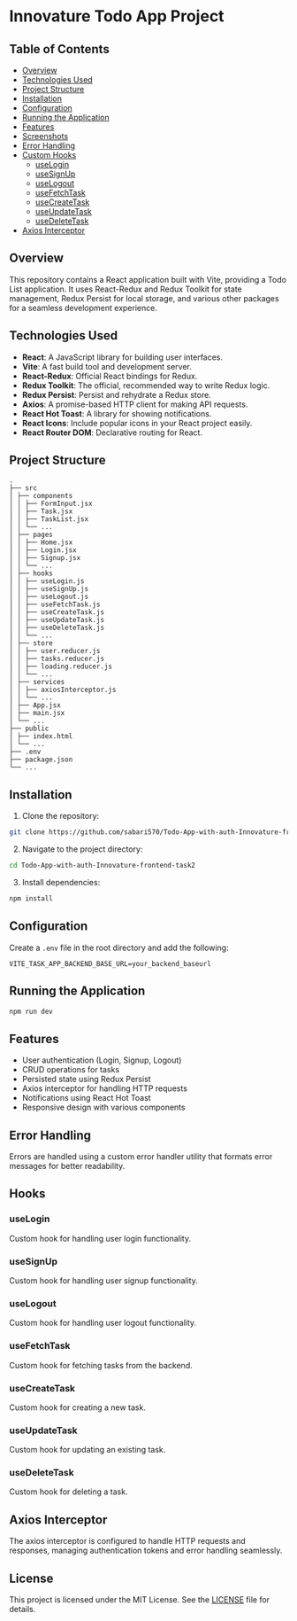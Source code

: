 # Innovature Todo App Project

## Table of Contents

- [Overview](#overview)
- [Technologies Used](#technologies-used)
- [Project Structure](#project-structure)
- [Installation](#installation)
- [Configuration](#configuration)
- [Running the Application](#running-the-application)
- [Features](#features)
- [Screenshots](#screenshots)
- [Error Handling](#error-handling)
- [Custom Hooks](#hooks)
  - [useLogin](#uselogin)
  - [useSignUp](#usesignup)
  - [useLogout](#uselogout)
  - [useFetchTask](#usefetchtask)
  - [useCreateTask](#usecreatetask)
  - [useUpdateTask](#useupdatetask)
  - [useDeleteTask](#usedeletetask)
- [Axios Interceptor](#axios-interceptor)

## Overview

This repository contains a React application built with Vite, providing a Todo List application. It uses React-Redux and Redux Toolkit for state management, Redux Persist for local storage, and various other packages for a seamless development experience.

## Technologies Used

- **React**: A JavaScript library for building user interfaces.
- **Vite**: A fast build tool and development server.
- **React-Redux**: Official React bindings for Redux.
- **Redux Toolkit**: The official, recommended way to write Redux logic.
- **Redux Persist**: Persist and rehydrate a Redux store.
- **Axios**: A promise-based HTTP client for making API requests.
- **React Hot Toast**: A library for showing notifications.
- **React Icons**: Include popular icons in your React project easily.
- **React Router DOM**: Declarative routing for React.

## Project Structure

```
.
├── src
│ ├── components
│ │ ├── FormInput.jsx
│ │ ├── Task.jsx
│ │ ├── TaskList.jsx
│ │ └── ...
│ ├── pages
│ │ ├── Home.jsx
│ │ ├── Login.jsx
│ │ ├── Signup.jsx
│ │ └── ...
│ ├── hooks
│ │ ├── useLogin.js
│ │ ├── useSignUp.js
│ │ ├── useLogout.js
│ │ ├── useFetchTask.js
│ │ ├── useCreateTask.js
│ │ ├── useUpdateTask.js
│ │ ├── useDeleteTask.js
│ │ └── ...
│ ├── store
│ │ ├── user.reducer.js
│ │ ├── tasks.reducer.js
│ │ ├── loading.reducer.js
│ │ └── ...
│ ├── services
│ │ ├── axiosInterceptor.js
│ │ └── ...
│ ├── App.jsx
│ ├── main.jsx
│ └── ...
├── public
│ ├── index.html
│ └── ...
├── .env
├── package.json
└── ...
```

## Installation

1. Clone the repository:

```bash
git clone https://github.com/sabari570/Todo-App-with-auth-Innovature-frontend-task2.git
```

2. Navigate to the project directory:

```bash
cd Todo-App-with-auth-Innovature-frontend-task2
```

3. Install dependencies:

```bash
npm install
```

## Configuration

Create a `.env` file in the root directory and add the following:

```env
VITE_TASK_APP_BACKEND_BASE_URL=your_backend_baseurl
```

## Running the Application

```bash
npm run dev
```

## Features

- User authentication (Login, Signup, Logout)
- CRUD operations for tasks
- Persisted state using Redux Persist
- Axios interceptor for handling HTTP requests
- Notifications using React Hot Toast
- Responsive design with various components

## Error Handling

Errors are handled using a custom error handler utility that formats error messages for better readability.

## Hooks

### useLogin

Custom hook for handling user login functionality.

### useSignUp

Custom hook for handling user signup functionality.

### useLogout

Custom hook for handling user logout functionality.

### useFetchTask

Custom hook for fetching tasks from the backend.

### useCreateTask

Custom hook for creating a new task.

### useUpdateTask

Custom hook for updating an existing task.

### useDeleteTask

Custom hook for deleting a task.

## Axios Interceptor

The axios interceptor is configured to handle HTTP requests and responses, managing authentication tokens and error handling seamlessly.

## License

This project is licensed under the MIT License. See the [LICENSE](LICENSE) file for details.
